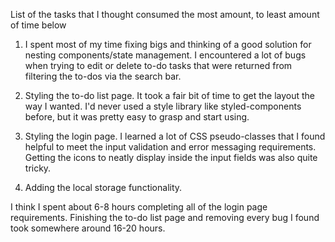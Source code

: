 List of the tasks that I thought consumed the most amount, to least amount of time below

1. I spent most of my time fixing bigs and thinking of a good solution for nesting components/state management. I encountered a lot of bugs when trying to edit or delete to-do tasks that were returned from filtering the to-dos via the search bar.

2. Styling the to-do list page. It took a fair bit of time to get the layout the way I wanted. I'd never used a style library like styled-components before, but it was pretty easy to grasp and start using.

3. Styling the login page. I learned a lot of CSS pseudo-classes that I found helpful to meet the input validation and error messaging requirements. Getting the icons to neatly display inside the input fields was also quite tricky.

4. Adding the local storage functionality.
        
I think I spent about 6-8 hours completing all of the login page requirements.
Finishing the to-do list page and removing every bug I found took somewhere around 16-20 hours. 
